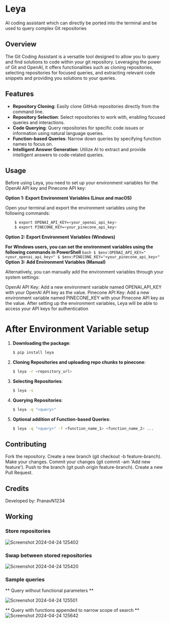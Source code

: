 # Leya

AI coding assistant which can directly be ported into the terminal and be used to query complex Git repositories

## Overview

The Git Coding Assistant is a versatile tool designed to allow you to query and find solutions to code within your git repository. Leveraging the power of Git and OpenAI, it offers functionalities such as cloning repositories, selecting repositories for focused queries, and extracting relevant code snippets and providing you solutions to your queries.

## Features

- **Repository Cloning**: Easily clone GitHub repositories directly from the command line.
- **Repository Selection**: Select repositories to work with, enabling focused queries and interactions.
- **Code Querying**: Query repositories for specific code issues or information using natural language queries.
- **Function-based Queries**: Narrow down queries by specifying function names to focus on.
- **Intelligent Answer Generation**: Utilize AI to extract and provide intelligent answers to code-related queries.

## Usage


Before using Leya, you need to set up your environment variables for the OpenAI API key and Pinecone API key:

**Option 1: Export Environment Variables (Linux and macOS)**

Open your terminal and export the environment variables using the following commands:
```bash
    $ export OPENAI_API_KEY=<your_openai_api_key>
    $ export PINECONE_KEY=<your_pinecone_api_key>
```


**Option 2: Export Environment Variables (Windows)**

**For Windows users, you can set the environment variables using the following commands in PowerShell**
    ```bash
        $ $env:OPENAI_API_KEY="<your_openai_api_key>"
        $ $env:PINECONE_KEY="<your_pinecone_api_key>"
    ```
**Option 3: Add Environment Variables (Manual)**

Alternatively, you can manually add the environment variables through your system settings:

OpenAI API Key: Add a new environment variable named OPENAI_API_KEY with your OpenAI API key as the value.
Pinecone API Key: Add a new environment variable named PINECONE_KEY with your Pinecone API key as the value.
After setting up the environment variables, Leya will be able to access your API keys for authentication

# After Environment Variable setup 

1. **Downloading the package**:
   ```bash
   $ pip install leya
   
2. **Cloning Repositories and uploading repo chunks to pinecone**:
   ```bash
   $ leya -r <repository_url>
3. **Selecting Repositories**:
   ```bash
   $ leya -s
4. **Querying Repositories**:
   ```bash
   $ leya -q "<query>" 
5. **Optional addition of Function-based Queries**:
   ```bash
   $ leya -q "<query>" -f <function_name_1> <function_name_2> ...


## Contributing

Fork the repository.
Create a new branch (git checkout -b feature-branch).
Make your changes.
Commit your changes (git commit -am 'Add new feature').
Push to the branch (git push origin feature-branch).
Create a new Pull Request.

## Credits

Developed by: PranavN1234

## Working 
### Store repositories

![Screenshot 2024-04-24 125402](https://github.com/PranavN1234/Leya/assets/44135759/f811430d-d93a-4364-82da-8763d35a8ea8)


### Swap between stored repositories 

![Screenshot 2024-04-24 125420](https://github.com/PranavN1234/Leya/assets/44135759/1dce74e8-37a1-4b3e-bed2-065379010055)


### Sample queries

** Query without functional parameters ** 

![Screenshot 2024-04-24 125501](https://github.com/PranavN1234/Leya/assets/44135759/e8098cc3-b347-4287-b2c0-6b9730412159)

** Query with functions appended to narrow scope of search **
![Screenshot 2024-04-24 125642](https://github.com/PranavN1234/Leya/assets/44135759/826719cc-0b97-4aa2-879d-670b5cec125c)





